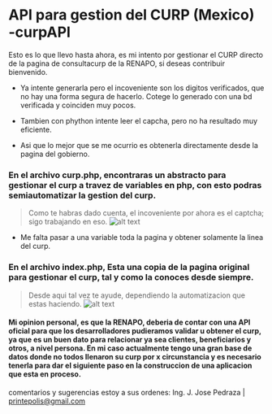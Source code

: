 # API para gestion del CURP (Mexico) -curpAPI

Esto es lo que llevo hasta ahora, es mi intento por gestionar el CURP directo de la pagina de consultacurp de la RENAPO, si deseas contribuir bienvenido. 

- Ya intente generarla pero el incoveniente son los digitos verificados, que no hay una forma segura de hacerlo. Cotege lo generado con una bd verificada y coinciden muy pocos.

- Tambien con phython intente leer el capcha, pero no ha resultado muy eficiente.

- Asi que lo mejor que se me ocurrio es obtenerla directamente desde la pagina del gobierno.

### En el archivo curp.php, encontraras un abstracto para gestionar el curp a travez de variables en php, con esto podras semiautomatizar la gestion del curp. 
>Como te habras dado cuenta, el incoveniente por ahora es el captcha; sigo trabajando en eso.
![alt text](https://github.com/printepolis/curpAPI/blob/master/tuto%20(3).jpg)
* Me falta pasar a una variable toda la pagina y obtener solamente la linea del curp.

### En el archivo index.php, Esta una copia de la pagina original para gestionar el curp, tal y como la conoces desde siempre.
>Desde aqui tal vez te ayude, dependiendo la automatizacion que estas haciendo.
![alt text](https://github.com/printepolis/curpAPI/blob/master/tuto%20(1).jpg)


#### Mi opinion personal, es que la RENAPO, deberia de contar con una API oficial para que los desarrolladores pudieramos validar u obtener el curp, ya que es un buen dato para relacionar ya sea clientes, beneficiarios y otros, a nivel persona. En mi caso actualmente tengo una gran base de datos donde no todos llenaron su curp por x circunstancia y es necesario tenerla para dar el siguiente paso en la construccion de una aplicacion que esta en proceso.


comentarios y sugerencias estoy a sus ordenes:
Ing. J. Jose Pedraza | printepolis@gmail.com
